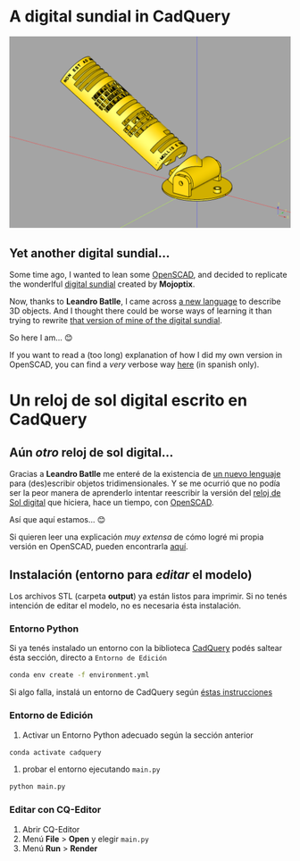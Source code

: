 # A digital sundial in CadQuery

![digital-sundial](https://github.com/lopezsolerluis/reloj-de-sol-digital-cadquery/blob/main/sundial-cadquery.png)

## Yet another digital sundial...

Some time ago, I wanted to lean some [OpenSCAD](https://openscad.org/), and decided to replicate the wonderlful [digital sundial](https://www.thingiverse.com/thing:1068443) created by **Mojoptix**.

Now, thanks to **Leandro Batlle**, I came across [a new language](https://github.com/CadQuery/cadquery) to describe 3D objects. And I thought there could be worse ways of learning it than trying to rewrite [that version of mine of the digital sundial](https://github.com/lopezsolerluis/reloj-de-sol-digital).

So here I am... 😊

If you want to read a (too long) explanation of how I did my own version in OpenSCAD, you can find a *very* verbose way [here](https://github.com/lopezsolerluis/reloj-de-sol-libro) (in spanish only).

# Un reloj de sol digital escrito en CadQuery

## Aún *otro* reloj de sol digital...

Gracias a **Leandro Batlle** me enteré de la existencia de [un nuevo lenguaje](https://github.com/CadQuery/cadquery) para (des)escribir objetos tridimensionales. Y se me ocurrió que no podía ser la peor manera de aprenderlo intentar reescribir la versión del [reloj de Sol digital](https://github.com/lopezsolerluis/reloj-de-sol-digital) que hiciera, hace un tiempo, con [OpenSCAD](https://openscad.org/). 

Así que aquí estamos... 😊

Si quieren leer una explicación *muy extensa* de cómo logré mi propia versión en OpenSCAD, pueden encontrarla [aquí](https://github.com/lopezsolerluis/reloj-de-sol-libro).

## Instalación (entorno para *editar* el modelo)

Los archivos STL  (carpeta **output**) ya están listos para imprimir. Si no tenés intención de editar el modelo, no es necesaria ésta instalación.

### Entorno Python

Si ya tenés instalado un entorno con la biblioteca [CadQuery](https://cadquery.readthedocs.io/en/latest/)  podés saltear ésta sección, directo a `Entorno de Edición`

```bash
conda env create -f environment.yml
```

Si algo falla, instalá un entorno de CadQuery según [éstas instrucciones](https://cadquery.readthedocs.io/en/latest/installation.html#installing-cadquery)



### Entorno de Edición

1. Activar un Entorno Python adecuado según la sección anterior

```bash
conda activate cadquery
```

1. probar el entorno ejecutando `main.py`

```bash
python main.py
```

### Editar con CQ-Editor

1. Abrir CQ-Editor
2. Menú **File** > **Open** y elegir `main.py`
3. Menú **Run** > **Render** 